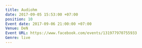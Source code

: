 ```yaml
---
title: Audiohm
date: 2017-09-05 15:53:00 +07:00
position: 10
Event date: 2017-09-06 21:00:00 +07:00
Venue: DeN
Event URL: https://www.facebook.com/events/131977970755933
Genre: live
---
```


